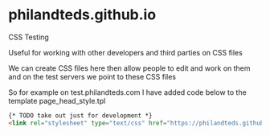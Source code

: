 # philandteds.github.io
CSS Testing

Useful for working with other developers and third parties on CSS files

We can create CSS files here then allow people to edit and work on them and on the test servers we point to these CSS files

So for example on test.philandteds.com I have added code below to the template page_head_style.tpl

```html
{* TODO take out just for development *}
<link rel="stylesheet" type="text/css" href="https://philandteds.github.io/revamp.css" /> 
```
